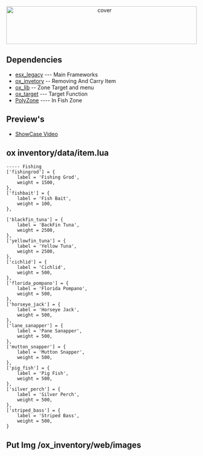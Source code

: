 <div align="center">
<img width="100%" height = "100px" src="https://scontent.fdvo5-1.fna.fbcdn.net/v/t1.6435-9/120739533_785949515550660_8312183665269487160_n.jpg?_nc_cat=100&ccb=1-7&_nc_sid=e3f864&_nc_eui2=AeHZS-M_4oPgwP_0foStcC-rW5LkDohIAIxbkuQOiEgAjAQVBtUa00s4lfCSPvdZPoiITGo_v89bux6XJQnfNSrF&_nc_ohc=PMlUaPZjGoQAX9YcWqR&_nc_ht=scontent.fdvo5-1.fna&oh=00_AfAFmEWFs5-q5rwIQIRNMtvoO133f4aOAuCbBZbnuOHnfw&oe=64390E17" alt="cover" />
</div>


## Dependencies
- [esx_legacy](https://github.com/esx-framework/esx-legacy) --- Main Frameworks
- [ox_invetory](https://github.com/overextended/ox_inventory) -- Removing And Carry Item
- [ox_lib](https://github.com/overextended/ox_lib) -- Zone Target and menu
- [ox_target](https://github.com/overextended/ox_target) --- Target Function
- [PolyZone](https://github.com/mkafrin/PolyZone) ---- In Fish Zone

## Preview's
- [ShowCase Video](https://youtu.be/2P6TQIs08gU)

## ox inventory/data/item.lua
    ----- Fishing
	['fishingrod'] = {
		label = 'Fishing Grod',
		weight = 1500,
	},
	['fishbait'] = {
		label = 'Fish Bait',
		weight = 100,
	},

	['blackfin_tuna'] = {
		label = 'BackFin Tuna',
		weight = 2500,
	},
	['yellowfin_tuna'] = {
		label = 'Yellow Tuna',
		weight = 2500,
	},
	['cichlid'] = {
		label = 'Cichlid',
		weight = 500,
	},
	['florida_pompano'] = {
		label = 'Florida Pompano',
		weight = 500,
	},
	['horseye_jack'] = {
		label = 'Horseye Jack',
		weight = 500,
	},
	['lane_sanapper'] = {
		label = 'Pane Sanapper',
		weight = 500,
	},
	['mutton_snapper'] = {
		label = 'Mutton Snapper',
		weight = 500,
	},
	['pig_fish'] = {
		label = 'Pig Fish',
		weight = 500,
	},
	['silver_perch'] = {
		label = 'Silver Perch',
		weight = 500,
	},
	['striped_bass'] = {
		label = 'Striped Bass',
		weight = 500,
	}


## Put Img /ox_inventory/web/images
